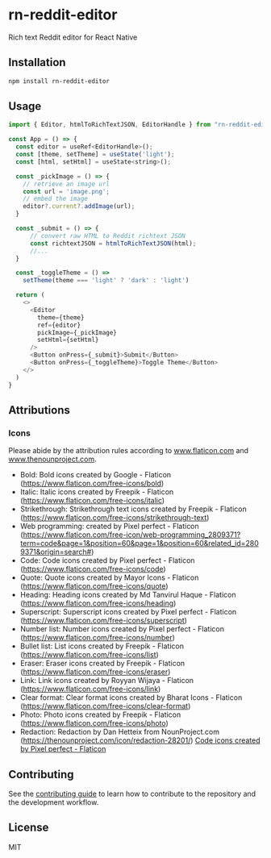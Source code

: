 # rn-reddit-editor

Rich text Reddit editor for React Native

## Installation

```sh
npm install rn-reddit-editor
```

## Usage

```js
import { Editor, htmlToRichTextJSON, EditorHandle } from "rn-reddit-editor";

const App = () => {
  const editor = useRef<EditorHandle>();
  const [theme, setTheme] = useState('light');
  const [html, setHtml] = useState<string>();

  const _pickImage = () => {
    // retrieve an image url
    const url = 'image.png';
    // embed the image
    editor?.current?.addImage(url);
  }

  const _submit = () => {
      // convert raw HTML to Reddit richtext JSON
      const richtextJSON = htmlToRichTextJSON(html);
      //...
  }

  const _toggleTheme = () =>
    setTheme(theme === 'light' ? 'dark' : 'light')

  return (
    <>
      <Editor
        theme={theme}
        ref={editor}
        pickImage={_pickImage}
        setHtml={setHtml}
      />
      <Button onPress={_submit}>Submit</Button>
      <Button onPress={_toggleTheme}>Toggle Theme</Button>
    </>
  )
}
```

## Attributions
### Icons
Please abide by the attribution rules according to www.flaticon.com and www.thenounproject.com.
- Bold: Bold icons created by Google - Flaticon (https://www.flaticon.com/free-icons/bold)
- Italic: Italic icons created by Freepik - Flaticon (https://www.flaticon.com/free-icons/italic)
- Strikethrough: Strikethrough text icons created by Freepik - Flaticon (https://www.flaticon.com/free-icons/strikethrough-text)
- Web programming: created by Pixel perfect - Flaticon (https://www.flaticon.com/free-icon/web-programming_2809371?term=code&page=1&position=60&page=1&position=60&related_id=2809371&origin=search#)
- Code: Code icons created by Pixel perfect - Flaticon (https://www.flaticon.com/free-icons/code)
- Quote: Quote icons created by Mayor Icons - Flaticon (https://www.flaticon.com/free-icons/quote)
- Heading: Heading icons created by Md Tanvirul Haque - Flaticon (https://www.flaticon.com/free-icons/heading)
- Superscript: Superscript icons created by Pixel perfect - Flaticon (https://www.flaticon.com/free-icons/superscript)
- Number list: Number icons created by Pixel perfect - Flaticon (https://www.flaticon.com/free-icons/number)
- Bullet list: List icons created by Freepik - Flaticon (https://www.flaticon.com/free-icons/list)
- Eraser: Eraser icons created by Freepik - Flaticon (https://www.flaticon.com/free-icons/eraser)
- Link: Link icons created by Royyan Wijaya - Flaticon (https://www.flaticon.com/free-icons/link)
- Clear format: Clear format icons created by Bharat Icons - Flaticon (https://www.flaticon.com/free-icons/clear-format)
- Photo: Photo icons created by Freepik - Flaticon (https://www.flaticon.com/free-icons/photo)
- Redaction: Redaction by Dan Hetteix from NounProject.com (https://thenounproject.com/icon/redaction-28201/)
  <a href="https://www.flaticon.com/free-icons/code" title="code icons">Code icons created by Pixel perfect - Flaticon</a>

## Contributing

See the [contributing guide](CONTRIBUTING.md) to learn how to contribute to the repository and the development workflow.

## License

MIT

